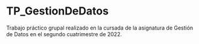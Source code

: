 # TP_GestionDeDatos
Trabajo práctico grupal realizado en la cursada de la asignatura de Gestión de Datos  en el segundo cuatrimestre de 2022.
